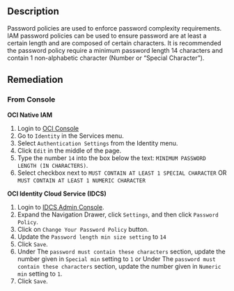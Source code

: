 ## Description

Password policies are used to enforce password complexity requirements. IAM password policies can be used to ensure password are at least a certain length and are composed of certain characters. It is recommended the password policy require a minimum password length 14 characters and contain 1 non-alphabetic character (Number or “Special Character”).

## Remediation

### From Console

**OCI Native IAM**

1. Login to [OCI Console](https://www.oracle.com/cloud/)
2. Go to `Identity` in the Services menu.
3. Select `Authentication Settings` from the Identity menu.
4. Click `Edit` in the middle of the page.
5. Type the number `14` into the box below the text: `MINIMUM PASSWORD LENGTH (IN CHARACTERS)`.
6. Select checkbox next to `MUST CONTAIN AT LEAST 1 SPECIAL CHARACTER` OR `MUST CONTAIN AT LEAST 1 NUMERIC CHARACTER`

**OCI Identity Cloud Service (IDCS)**

1. Login to [IDCS Admin Console](https://www.oracle.com/security/cloud-security/identity-cloud/).
2. Expand the Navigation Drawer, click `Settings`, and then click `Password Policy`.
3. Click on `Change Your Password Policy` button.
4. Update the `Password length min size setting` to `14`
5. Click `Save`.
6. Under The `password must contain these characters` section, update the number given in `Special min` setting to `1` or Under The `password must contain these characters` section, update the number given in `Numeric min` setting to `1`.
7. Click `Save`.